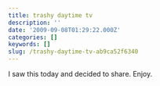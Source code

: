 ```yaml
---
title: trashy daytime tv
description: ''
date: '2009-09-08T01:29:22.000Z'
categories: []
keywords: []
slug: /trashy-daytime-tv-ab9ca52f6340
---
```


I saw this today and decided to share. Enjoy.